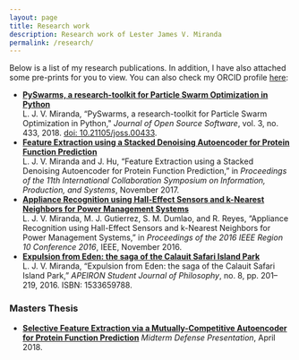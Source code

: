 ```yaml
---
layout: page
title: Research work
description: Research work of Lester James V. Miranda
permalink: /research/
---
```


Below is a list of my research publications. In addition, I have also attached some pre-prints for you to view. You can also check my ORCID profile [here](https://orcid.org/0000-0002-7872-6464/print):

- [**PySwarms, a research-toolkit for Particle Swarm Optimization in Python**](https://drive.google.com/file/d/12gfjDsFARvQjbLBfEzPWvMRQi90vqCF5/view?usp=sharing) <br> L. J. V. Miranda, “PySwarms, a research-toolkit for Particle Swarm Optimization in Python," _Journal of Open Source Software_, vol. 3, no. 433, 2018. [doi: 10.21105/joss.00433](http://joss.theoj.org/papers/235299884212b9223bce909631e3938b).
- [**Feature Extraction using a Stacked Denoising Autoencoder for Protein Function Prediction**](https://drive.google.com/file/d/1JAmf1S0pMucXBWoNGIX_mVPX6FHP4KyS/view?usp=sharing) <br> L. J. V. Miranda and J. Hu, “Feature Extraction using a Stacked Denoising Autoencoder for Protein Function Prediction,” in _Proceedings of the 11th International Collaboration Symposium on Information, Production, and Systems_, November 2017.
- [**Appliance Recognition using Hall-Effect Sensors and k-Nearest Neighbors for Power Management Systems**](https://drive.google.com/file/d/1pcJhB1YzDEB6uQg_zi-rhMJJ4jHLtg7g/view?usp=sharing) <br> L. J. V. Miranda, M. J. Gutierrez, S. M. Dumlao, and R. Reyes, “Appliance Recognition using Hall-Effect Sensors and k-Nearest Neighbors for Power Management Systems,” in _Proceedings of the 2016 IEEE Region 10 Conference 2016_, IEEE, November 2016.
- [**Expulsion from Eden: the saga of the Calauit Safari Island Park**](https://drive.google.com/file/d/1LO8juv1ihBUOS81sExqKsuFx28qslvmT/view?usp=sharing) <br> L. J. V. Miranda, “Expulsion from Eden: the saga of the Calauit Safari Island Park,” _APEIRON Student Journal of Philosophy_, no. 8, pp. 201–219, 2016. ISBN: 1533659788.

### Masters Thesis

- [**Selective Feature Extraction via a Mutually-Competitive Autoencoder for Protein Function Prediction**](https://drive.google.com/file/d/1lj9jfbv3kFbKmP8opMoKA1a-I4XQ8Oyn/view?usp=sharing) _Midterm Defense Presentation_, April 2018.